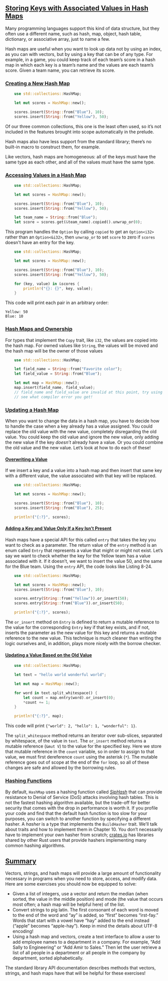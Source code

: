 ## [Storing Keys with Associated Values in Hash Maps](https://doc.rust-lang.org/book/ch08-03-hash-maps.html#storing-keys-with-associated-values-in-hash-maps)

Many programming languages support this kind of data structure, but they often use a different name, such as hash, map, object, hash table, dictionary, or associative array, just to name a few.

Hash maps are useful when you want to look up data not by using an index, as you can with vectors, but by using a key that can be of any type. For example, in a game, you could keep track of each team’s score in a hash map in which each key is a team’s name and the values are each team’s score. Given a team name, you can retrieve its score.

### [Creating a New Hash Map](https://doc.rust-lang.org/book/ch08-03-hash-maps.html#creating-a-new-hash-map)

```rust
    use std::collections::HashMap;

    let mut scores = HashMap::new();

    scores.insert(String::from("Blue"), 10);
    scores.insert(String::from("Yellow"), 50);
```

Of our three common collections, this one is the least often used, so it’s not included in the features brought into scope automatically in the prelude.

Hash maps also have less support from the standard library; there’s no built-in macro to construct them, for example.

Like vectors, hash maps are homogeneous: all of the keys must have the same type as each other, and all of the values must have the same type.

### [Accessing Values in a Hash Map](https://doc.rust-lang.org/book/ch08-03-hash-maps.html#accessing-values-in-a-hash-map)

```rust
    use std::collections::HashMap;

    let mut scores = HashMap::new();

    scores.insert(String::from("Blue"), 10);
    scores.insert(String::from("Yellow"), 50);

    let team_name = String::from("Blue");
    let score = scores.get(&team_name).copied().unwrap_or(0);
```

This program handles the `Option` by calling `copied` to get an `Option<i32>` rather than an `Option<&i32>`, then `unwrap_or` to set `score` to zero if `scores` doesn't have an entry for the key.

```rust
    use std::collections::HashMap;

    let mut scores = HashMap::new();

    scores.insert(String::from("Blue"), 10);
    scores.insert(String::from("Yellow"), 50);

    for (key, value) in &scores {
        println!("{}: {}", key, value);
    }
```

This code will print each pair in an arbitrary order:

```text
Yellow: 50
Blue: 10
```

### [Hash Maps and Ownership](https://doc.rust-lang.org/book/ch08-03-hash-maps.html#hash-maps-and-ownership)

For types that implement the `Copy` trait, like `i32`, the values are copied into the hash map. For owned values like `String`, the values will be moved and the hash map will be the owner of those values

```rust
    use std::collections::HashMap;

    let field_name = String::from("Favorite color");
    let field_value = String::from("Blue");

    let mut map = HashMap::new();
    map.insert(field_name, field_value);
    // field_name and field_value are invalid at this point, try using them and
    // see what compiler error you get!
```

### [Updating a Hash Map](https://doc.rust-lang.org/book/ch08-03-hash-maps.html#updating-a-hash-map)

When you want to change the data in a hash map, you have to decide how to handle the case when a key already has a value assigned. You could replace the old value with the new value, completely disregarding the old value. You could keep the old value and ignore the new value, only adding the new value if the key _doesn’t_ already have a value. Or you could combine the old value and the new value. Let’s look at how to do each of these!

#### [Overwriting a Value](https://doc.rust-lang.org/book/ch08-03-hash-maps.html#overwriting-a-value)

If we insert a key and a value into a hash map and then insert that same key with a different value, the value associated with that key will be replaced.

```rust
    use std::collections::HashMap;

    let mut scores = HashMap::new();

    scores.insert(String::from("Blue"), 10);
    scores.insert(String::from("Blue"), 25);

    println!("{:?}", scores);
```

#### [Adding a Key and Value Only If a Key Isn’t Present](https://doc.rust-lang.org/book/ch08-03-hash-maps.html#adding-a-key-and-value-only-if-a-key-isnt-present)

Hash maps have a special API for this called `entry` that takes the key you want to check as a parameter. The return value of the `entry` method is an enum called `Entry` that represents a value that might or might not exist. Let’s say we want to check whether the key for the Yellow team has a value associated with it. If it doesn’t, we want to insert the value 50, and the same for the Blue team. Using the `entry` API, the code looks like Listing 8-24.

```rust
    use std::collections::HashMap;

    let mut scores = HashMap::new();
    scores.insert(String::from("Blue"), 10);

    scores.entry(String::from("Yellow")).or_insert(50);
    scores.entry(String::from("Blue")).or_insert(50);

    println!("{:?}", scores);
```

The `or_insert` method on `Entry` is defined to return a mutable reference to the value for the corresponding `Entry` key if that key exists, and if not, inserts the parameter as the new value for this key and returns a mutable reference to the new value. This technique is much cleaner than writing the logic ourselves and, in addition, plays more nicely with the borrow checker.

#### [Updating a Value Based on the Old Value](https://doc.rust-lang.org/book/ch08-03-hash-maps.html#updating-a-value-based-on-the-old-value)

```rust
    use std::collections::HashMap;

    let text = "hello world wonderful world";

    let mut map = HashMap::new();

    for word in text.split_whitespace() {
        let count = map.entry(word).or_insert(0);
        *count += 1;
    }

    println!("{:?}", map);
```

This code will print `{"world": 2, "hello": 1, "wonderful": 1}`.

The `split_whitespace` method returns an iterator over sub-slices, separated by whitespace, of the value in `text`. The `or_insert` method returns a mutable reference (`&mut V`) to the value for the specified key. Here we store that mutable reference in the `count` variable, so in order to assign to that value, we must first dereference `count` using the asterisk (`*`). The mutable reference goes out of scope at the end of the `for` loop, so all of these changes are safe and allowed by the borrowing rules.

### [Hashing Functions](https://doc.rust-lang.org/book/ch08-03-hash-maps.html#hashing-functions)

By default, `HashMap` uses a hashing function called [_SipHash_]( [https://en.wikipedia.org/wiki/SipHash](https://en.wikipedia.org/wiki/SipHash)) that can provide resistance to Denial of Service (DoS) attacks involving hash tables. This is not the fastest hashing algorithm available, but the trade-off for better security that comes with the drop in performance is worth it. If you profile your code and find that the default hash function is too slow for your purposes, you can switch to another function by specifying a different hasher. A _hasher_ is a type that implements the `BuildHasher` trait. We’ll talk about traits and how to implement them in Chapter 10. You don’t necessarily have to implement your own hasher from scratch; [crates.io](https://crates.io/) has libraries shared by other Rust users that provide hashers implementing many common hashing algorithms.

## [Summary](https://doc.rust-lang.org/book/ch08-03-hash-maps.html#summary)

Vectors, strings, and hash maps will provide a large amount of functionality necessary in programs when you need to store, access, and modify data. Here are some exercises you should now be equipped to solve:

-   Given a list of integers, use a vector and return the median (when sorted, the value in the middle position) and mode (the value that occurs most often; a hash map will be helpful here) of the list.
-   Convert strings to pig latin. The first consonant of each word is moved to the end of the word and “ay” is added, so “first” becomes “irst-fay.” Words that start with a vowel have “hay” added to the end instead (“apple” becomes “apple-hay”). Keep in mind the details about UTF-8 encoding!
-   Using a hash map and vectors, create a text interface to allow a user to add employee names to a department in a company. For example, “Add Sally to Engineering” or “Add Amir to Sales.” Then let the user retrieve a list of all people in a department or all people in the company by department, sorted alphabetically.

The standard library API documentation describes methods that vectors, strings, and hash maps have that will be helpful for these exercises!